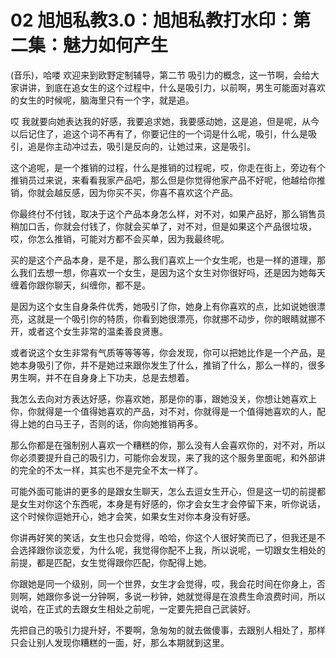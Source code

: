 # 02 旭旭私教3.0：旭旭私教打水印：第二集：魅力如何产生

(音乐)，哈喽 欢迎来到欧野定制辅导，第二节 吸引力的概念，这一节啊，会给大家讲讲，到底在追女生的这个过程中，什么是吸引力，以前啊，男生可能面对喜欢的女生的时候呢，脑海里只有一个字，就是追。

哎 我就要向她表达我的好感，我要追求她，我要感动她，这是追，但是呢，从今以后记住了，追这个词不再有了，你要记住的一个词是什么呢，吸引，什么是吸引，追是你主动冲过去，吸引是反向的，让她过来，这是吸引。

这个追呢，是一个推销的过程，什么是推销的过程呢，哎，你走在街上，旁边有个推销员过来说，来看看我家产品吧，那么但是你觉得他家产品不好呢，他越给你推销，你就会越反感，因为你买不买，你喜不喜欢这个产品。

你最终付不付钱，取决于这个产品本身怎么样，对不对，如果产品好，那么销售员稍加口舌，你就会付钱了，你就会买单了，对不对，但是如果这个产品很垃圾，哎，你怎么推销，可能对方都不会买单，因为我最终呢。

买的是这个产品本身，是不是，那么我们喜欢上一个女生呢，也是一样的道理，那么我们去想一想，你喜欢一个女生，是因为这个女生对你很好吗，还是因为她每天缠着你跟你聊天，纠缠你，都不是。

是因为这个女生自身条件优秀，她吸引了你，她身上有你喜欢的点，比如说她很漂亮，这就是一个吸引你的特质，你看到她很漂亮，你就挪不动步，你的眼睛就挪不开，或者这个女生非常的温柔善良贤惠。

或者说这个女生非常有气质等等等等，你会发现，你可以把她比作是一个产品，是她本身吸引了你，并不是她过来跟你发生了什么，推销了什么，那么一样的，很多男生啊，并不在自身身上下功夫，总是去想着。

我怎么去向对方表达好感，你喜欢她，那是你的事，跟她没关，你想让她喜欢上你，你就得是一个值得她喜欢的产品，对不对，你就得是一个值得她喜欢的人，配得上她的白马王子，否则的话，你向她推销再多。

那么你都是在强制别人喜欢一个糟糕的你，那么没有人会喜欢你的，对不对，所以你必须要提升自己的吸引力，可能你会发现，来了我的这个服务里面呢，和外部讲的完全的不太一样，其实也不是完全不太一样了。

可能外面可能讲的更多的是跟女生聊天，怎么去逗女生开心，但是这一切的前提都是女生对你这个东西呢，本身是有好感的，你才会女生才会停留下来，听你说话，这个时候你逗她开心，她才会笑，如果女生对你本身没有好感。

你讲再好笑的笑话，女生也只会觉得，哈哈，你这个人很好笑而已了，但我还是不会选择跟你谈恋爱，为什么呢，我觉得你配不上我，所以说呢，一切跟女生相处的前提，都是匹配，女生觉得跟你匹配，你配得上她。

你跟她是同一个级别，同一个世界，女生才会觉得，哎，我会花时间在你身上，否则啊，她跟你多说一分钟啊，多说一秒钟，她就觉得是在浪费生命浪费时间，所以说哈，在正式的去跟女生相处之前呢，一定要先把自己武装好。

先把自己的吸引力提升好，不要啊，急匆匆的就去做傻事，去跟别人相处了，那样只会让别人发现你糟糕的一面，好，那么本期就到这里。

